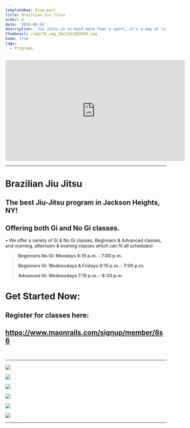 ```yaml
---
templateKey: blog-post
title: Brazilian Jiu Jitsu
order: 4
date: '2019-05-01'
description: 'Jiu Jitsu is so much more than a sport, it’s a way of life.'
thumbnail: /img/fb_img_1621261403650.jpg
home: true
tags:
  - Programs
---
```

<iframe width="560" height="315" src="https://www.youtube.com/embed/t0Nki5XPLIQ" title="YouTube video player" frameborder="0" allow="accelerometer; autoplay; clipboard-write; encrypted-media; gyroscope; picture-in-picture; web-share" allowfullscreen></iframe>

- - -

# Brazilian Jiu Jitsu

## The best Jiu-Jitsu program in Jackson Heights, NY!

## Offering both Gi and No Gi classes.

• We offer a variety of Gi & No Gi classes, Beginners & Advanced classes, and morning, afternoon & evening classes which can fit all schedules! 

> **Beginners No Gi: Mondays 6:15 p.m. - 7:00 p.m.**
>
> **Beginners Gi: Wednesdays & Fridays 6:15 p.m. - 7:00 p.m.**
>
> **Advanced Gi: Wednesdays 7:15 p.m. - 8:30 p.m.**

# Get Started Now:

## Register for classes here:

## <https://www.maonrails.com/signup/member/8s6>

<br>

- - -

![](/img/dsc06555.jpg)

![](/img/dsc05957.jpg)

![](/img/dsc07773.jpg)

![](/img/whatsapp-image-2023-01-23-at-7.00.13-pm-1-.jpeg)

![](/img/dsc06568.jpg)

![](/img/dsc00137.jpg)

- - -

<!-- Google tag (gtag.js) - Google Analytics -->

<script async src="https://www.googletagmanager.com/gtag/js?id=UA-4799639-6">
</script>

<script>
  window.dataLayer = window.dataLayer || [];
  function gtag(){dataLayer.push(arguments);}
  gtag('js', new Date());

  gtag('config', 'UA-4799639-6');
</script>
